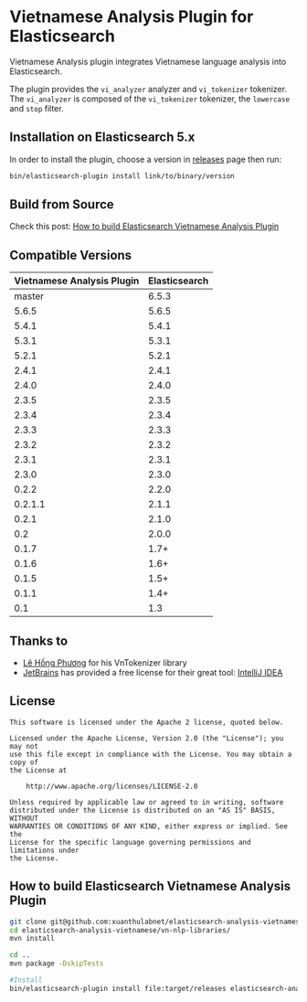 Vietnamese Analysis Plugin for Elasticsearch
========================================

Vietnamese Analysis plugin integrates Vietnamese language analysis into Elasticsearch.

The plugin provides the `vi_analyzer` analyzer and `vi_tokenizer` tokenizer. The `vi_analyzer` is composed of the `vi_tokenizer` tokenizer, the `lowercase` and `stop` filter.


## Installation on Elasticsearch 5.x

In order to install the plugin, choose a version in [releases](https://github.com/duydo/elasticsearch-analysis-vietnamese/releases) page then run:

```sh
bin/elasticsearch-plugin install link/to/binary/version
```
## Build from Source
Check this post: [How to build Elasticsearch Vietnamese Analysis Plugin](http://duydo.me/how-to-build-elasticsearch-vietnamese-analysis-plugin/)

## Compatible Versions
| Vietnamese Analysis Plugin | Elasticsearch |
| -------------------------- | ------------- |
| master                     | 6.5.3         |
| 5.6.5                      | 5.6.5         |
| 5.4.1                      | 5.4.1         |
| 5.3.1                      | 5.3.1         |
| 5.2.1                      | 5.2.1         |
| 2.4.1                      | 2.4.1         |
| 2.4.0                      | 2.4.0         |
| 2.3.5                      | 2.3.5         |
| 2.3.4                      | 2.3.4         |
| 2.3.3                      | 2.3.3         |
| 2.3.2                      | 2.3.2         |
| 2.3.1                      | 2.3.1         |
| 2.3.0                      | 2.3.0         |
| 0.2.2                      | 2.2.0         |
| 0.2.1.1                    | 2.1.1         |
| 0.2.1                      | 2.1.0         |
| 0.2                        | 2.0.0         |
| 0.1.7                      | 1.7+          |
| 0.1.6                      | 1.6+          |
| 0.1.5                      | 1.5+          |
| 0.1.1                      | 1.4+          |
| 0.1                        | 1.3           |

## Thanks to
- [Lê Hồng Phương](http://mim.hus.vnu.edu.vn/phuonglh/) for his VnTokenizer library
- [JetBrains](https://www.jetbrains.com) has provided a free license for their great tool: [IntelliJ IDEA](https://www.jetbrains.com/idea/)

## License

    This software is licensed under the Apache 2 license, quoted below.

    Licensed under the Apache License, Version 2.0 (the "License"); you may not
    use this file except in compliance with the License. You may obtain a copy of
    the License at

        http://www.apache.org/licenses/LICENSE-2.0

    Unless required by applicable law or agreed to in writing, software
    distributed under the License is distributed on an "AS IS" BASIS, WITHOUT
    WARRANTIES OR CONDITIONS OF ANY KIND, either express or implied. See the
    License for the specific language governing permissions and limitations under
    the License.
## How to build Elasticsearch Vietnamese Analysis Plugin

```sh
git clone git@github.com:xuanthulabnet/elasticsearch-analysis-vietnamese.git
cd elasticsearch-analysis-vietnamese/vn-nlp-libraries/
mvn install

cd ..
mvn package -DskipTests

#Install
bin/elasticsearch-plugin install file:target/releases elasticsearch-analysis-vietnamese-x.x.x.zip
```
